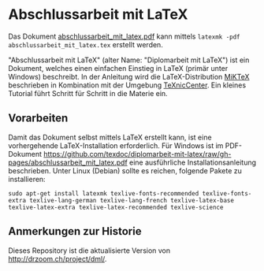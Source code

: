 # Abschlussarbeit mit LaTeX

Das Dokument [abschlussarbeit_mit_latex.pdf](https://github.com/texdoc/diplomarbeit-mit-latex/raw/gh-pages/abschlussarbeit_mit_latex.pdf) kann mittels `latexmk -pdf abschlussarbeit_mit_latex.tex` erstellt werden.

"Abschlussarbeit mit LaTeX" (alter Name: "Diplomarbeit mit LaTeX") ist ein Dokument, welches einen einfachen Einstieg in LaTeX (primär unter Windows) beschreibt. In der Anleitung wird die LaTeX-Distribution [MiKTeX](https://miktex.org/) beschrieben in Kombination mit der Umgebung [TeXnicCenter](https://www.texniccenter.org/). Ein kleines Tutorial führt Schritt für Schritt in die Materie ein.

## Vorarbeiten

Damit das Dokument selbst mittels LaTeX erstellt kann, ist eine vorhergehende LaTeX-Installation erforderlich. Für Windows ist im PDF-Dokument https://github.com/texdoc/diplomarbeit-mit-latex/raw/gh-pages/abschlussarbeit_mit_latex.pdf eine ausführliche Installationsanleitung beschrieben. Unter Linux (Debian) sollte es reichen, folgende Pakete zu installieren:
```
sudo apt-get install latexmk texlive-fonts-recommended texlive-fonts-extra texlive-lang-german texlive-lang-french texlive-latex-base texlive-latex-extra texlive-latex-recommended texlive-science
```

## Anmerkungen zur Historie

Dieses Repository ist die aktualisierte Version von <http://drzoom.ch/project/dml/>.
